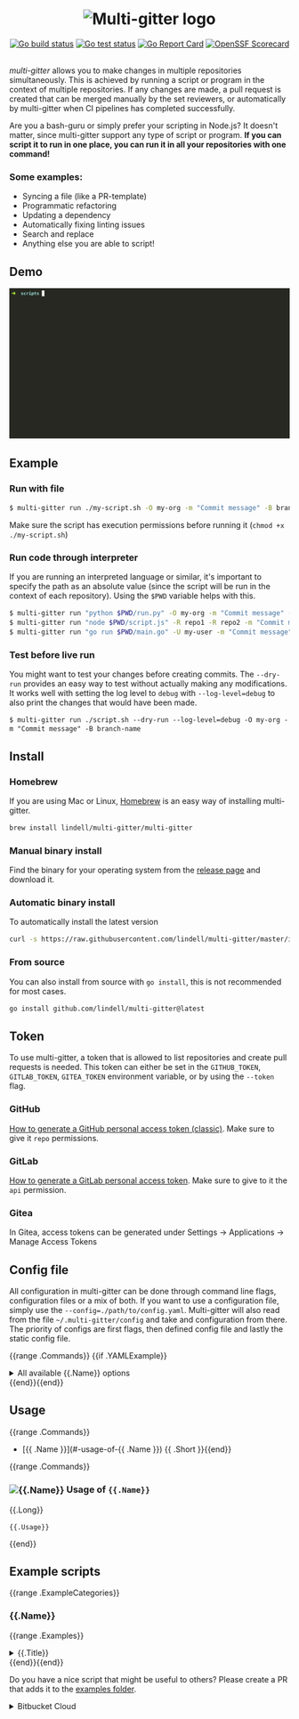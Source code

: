 <h1 align="center">
  <picture>
    <source media="(prefers-color-scheme: dark)" srcset="docs/img/logo-dark-mode.svg" />
    <img alt="Multi-gitter logo" src="docs/img/logo.svg" height="80" height="80" />
  </picture>
</h1>

<div align="center">
  <a href="https://github.com/lindell/multi-gitter/actions?query=branch%3Amaster+workflow%3ABuilding"><img alt="Go build status" src="https://github.com/lindell/multi-gitter/workflows/Building/badge.svg?branch=master" /></a>
  <a href="https://github.com/lindell/multi-gitter/actions?query=branch%3Amaster+workflow%3ATesting"><img alt="Go test status" src="https://github.com/lindell/multi-gitter/workflows/Testing/badge.svg?branch=master" /></a>
  <a href="https://goreportcard.com/report/github.com/lindell/multi-gitter"><img alt="Go Report Card" src="https://goreportcard.com/badge/github.com/lindell/multi-gitter" /></a>
  <a href="https://securityscorecards.dev/viewer/?uri=github.com/lindell/multi-gitter"><img alt="OpenSSF Scorecard" src="https://api.securityscorecards.dev/projects/github.com/lindell/multi-gitter/badge" /></a>
</div>
<br>

*multi-gitter* allows you to make changes in multiple repositories simultaneously. This is achieved by running a script or program in the context of multiple repositories. If any changes are made, a pull request is created that can be merged manually by the set reviewers, or automatically by multi-gitter when CI pipelines has completed successfully.

Are you a bash-guru or simply prefer your scripting in Node.js? It doesn't matter, since multi-gitter support any type of script or program. **If you can script it to run in one place, you can run it in all your repositories with one command!**

### Some examples:
* Syncing a file (like a PR-template)
* Programmatic refactoring
* Updating a dependency
* Automatically fixing linting issues
* Search and replace
* Anything else you are able to script!

## Demo

![Gif](docs/img/demo.gif)

## Example

### Run with file
```bash
$ multi-gitter run ./my-script.sh -O my-org -m "Commit message" -B branch-name
```

Make sure the script has execution permissions before running it (`chmod +x ./my-script.sh`)

### Run code through interpreter
If you are running an interpreted language or similar, it's important to specify the path as an absolute value (since the script will be run in the context of each repository). Using the `$PWD` variable helps with this.
```bash
$ multi-gitter run "python $PWD/run.py" -O my-org -m "Commit message" -B branch-name
$ multi-gitter run "node $PWD/script.js" -R repo1 -R repo2 -m "Commit message" -B branch-name
$ multi-gitter run "go run $PWD/main.go" -U my-user -m "Commit message" -B branch-name
```

### Test before live run
You might want to test your changes before creating commits. The `--dry-run` provides an easy way to test without actually making any modifications. It works well with setting the log level to `debug` with `--log-level=debug` to also print the changes that would have been made.
```
$ multi-gitter run ./script.sh --dry-run --log-level=debug -O my-org -m "Commit message" -B branch-name
```

## Install

### Homebrew
If you are using Mac or Linux, [Homebrew](https://brew.sh/) is an easy way of installing multi-gitter.
```bash
brew install lindell/multi-gitter/multi-gitter
```

### Manual binary install
Find the binary for your operating system from the [release page](https://github.com/lindell/multi-gitter/releases) and download it.

### Automatic binary install
To automatically install the latest version
```bash
curl -s https://raw.githubusercontent.com/lindell/multi-gitter/master/install.sh | sh
```

### From source
You can also install from source with `go install`, this is not recommended for most cases.
```bash
go install github.com/lindell/multi-gitter@latest
```

## Token

To use multi-gitter, a token that is allowed to list repositories and create pull requests is needed. This token can either be set in the `GITHUB_TOKEN`, `GITLAB_TOKEN`, `GITEA_TOKEN` environment variable, or by using the `--token` flag.

### GitHub
[How to generate a GitHub personal access token (classic)](https://docs.github.com/en/authentication/keeping-your-account-and-data-secure/managing-your-personal-access-tokens#creating-a-personal-access-token-classic). Make sure to give it `repo` permissions.

### GitLab

[How to generate a GitLab personal access token](https://docs.gitlab.com/ee/user/profile/personal_access_tokens.html). Make sure to give to it the `api` permission.

### Gitea

In Gitea, access tokens can be generated under Settings -> Applications -> Manage Access Tokens

## Config file

All configuration in multi-gitter can be done through command line flags, configuration files or a mix of both. If you want to use a configuration file, simply use the `--config=./path/to/config.yaml`. Multi-gitter will also read from the file `~/.multi-gitter/config` and take and configuration from there. The priority of configs are first flags, then defined config file and lastly the static config file.

{{range .Commands}}
{{if .YAMLExample}}
<details>
  <summary>All available {{.Name}} options</summary>

```yaml
{{ .YAMLExample }}
```
</details>
{{end}}{{end}}

## Usage
{{range .Commands}}
* [{{ .Name }}](#-usage-of-{{ .Name }}) {{ .Short }}{{end}}

{{range .Commands}}
### <img alt="{{.Name}}" src="{{.ImageIcon}}" height="40" valign="middle" /> Usage of `{{.Name}}`
{{.Long}}
```
{{.Usage}}
```

{{end}}

## Example scripts
{{range .ExampleCategories}}
### {{.Name}}
{{range .Examples}}
<details>
  <summary>{{.Title}}</summary>

```{{.Type}}
{{.Body}}
```
</details>
{{end}}{{end}}

Do you have a nice script that might be useful to others? Please create a PR that adds it to the [examples folder](/examples).


<details>

<summary> Bitbucket Cloud </summary>

In order to use bitbucket cloud you will need to create and use an [App Password](https://support.atlassian.com/bitbucket-cloud/docs/app-passwords/). The app password you create needs sufficient permissions so ensure you grant it Read and Write access to projects, repositories and pull requests and at least Read access to your account and workspace membership.

You will need to configure the bitbucket workspace using the `org` option for multi-gitter for the repositories you want to make changes to e.g. `multi-gitter run examples/go/upgrade-go-version.sh -u your_username --org "your_workspace"`

### Example
Here is an example of using the command line options to run a script from the `examples/` directory and make pull-requests for a few repositories in a specified workspace.
```shell
export BITBUCKET_CLOUD_APP_PASSWORD="your_app_password"
multi-gitter run examples/go/upgrade-go-version.sh -u your_username --org "your_workspace" --repo "your_first_repository,your_second_repository" --platform bitbucket_cloud -m "your_commit_message" -B your_branch_name
```

### Bitbucket Cloud Limitations
Currently, we add the repositories default reviewers as a reviewer for any pull-request you create. If you want to specify specific reviewers, you will need to add them using their `UUID` instead of their username since bitbucket does not allow us to look up a `UUID` using their username. [This article has more information about where you can get a users UUID.](https://community.atlassian.com/t5/Bitbucket-articles/Retrieve-the-Atlassian-Account-ID-AAID-in-bitbucket-org/ba-p/2471787)

We don't support specifying specific projects for bitbucket cloud yet, you should still be able to make changes to the repositories you want but certain functionality, like forking, does not work as well until we implement that feature.
Using `fork: true` is currently experimental within multi-gitter for Bitbucket Cloud, and will be addressed in future updates.
Here are the known limitations:
- The forked repository will appear in the user-provided workspace/orgName, with the given repo name, but will appear in a random project within that workspace.
- Using `git-type: cmd` is required for Bitbucket Cloud forking for now until better support is added, as `git-type: go` causes inconsistent behavior(intermittent unauthorized errors).

We also only support modifying a single workspace, any additional workspaces passed into the multi-gitter `org` option will be ignored after the first value.

</details>